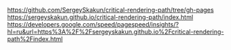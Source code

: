 https://github.com/SergeySkakun/critical-rendering-path/tree/gh-pages
https://sergeyskakun.github.io/critical-rendering-path/index.html
https://developers.google.com/speed/pagespeed/insights/?hl=ru&url=https%3A%2F%2Fsergeyskakun.github.io%2Fcritical-rendering-path%2Findex.html